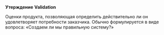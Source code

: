 **Утерждение**
**Validation**

Оценки продукта, позволяющая определить действительно ли он удовлетворяет потребности заказчика. Обычно формулируется в виде вопроса: «Создаем ли мы правильную систему?»